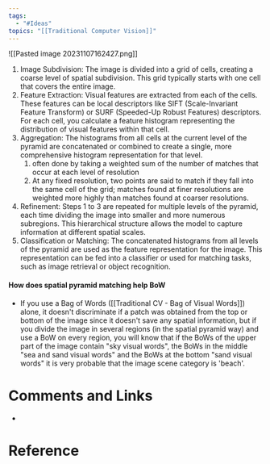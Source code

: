 ```yaml
---
tags:
  - "#Ideas"
topics: "[[Traditional Computer Vision]]"
---
```

![[Pasted image 20231107162427.png]]

1. Image Subdivision: The image is divided into a grid of cells, creating a coarse level of spatial subdivision. This grid typically starts with one cell that covers the entire image.
2. Feature Extraction: Visual features are extracted from each of the cells. These features can be local descriptors like SIFT (Scale-Invariant Feature Transform) or SURF (Speeded-Up Robust Features) descriptors. For each cell, you calculate a feature histogram representing the distribution of visual features within that cell.
3. Aggregation: The histograms from all cells at the current level of the pyramid are concatenated or combined to create a single, more comprehensive histogram representation for that level.
	1. often done by taking a weighted sum of the number of matches that occur at each level of resolution
	2. At any fixed resolution, two points are said to match if they fall into the same cell of the grid; matches found at finer resolutions are weighted more highly than matches found at coarser resolutions.
4. Refinement: Steps 1 to 3 are repeated for multiple levels of the pyramid, each time dividing the image into smaller and more numerous subregions. This hierarchical structure allows the model to capture information at different spatial scales.
5. Classification or Matching: The concatenated histograms from all levels of the pyramid are used as the feature representation for the image. This representation can be fed into a classifier or used for matching tasks, such as image retrieval or object recognition.


#### How does spatial pyramid matching help BoW
- If you use a Bag of Words ([[Traditional CV - Bag of Visual Words]]) alone, it doesn't discriminate if a patch was obtained from the top or bottom of the image since it doesn't save any spatial information, but if you divide the image in several regions (in the spatial pyramid way) and use a BoW on every region, you will know that if the BoWs of the upper part of the image contain "sky visual words", the BoWs in the middle "sea and sand visual words" and the BoWs at the bottom "sand visual words" it is very probable that the image scene category is 'beach'.


# Comments and Links
- 
# Reference